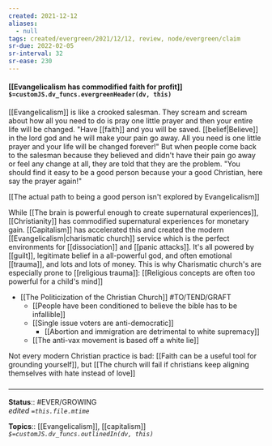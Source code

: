 ```yaml
---
created: 2021-12-12 
aliases:
  - null
tags: created/evergreen/2021/12/12, review, node/evergreen/claim
sr-due: 2022-02-05
sr-interval: 32
sr-ease: 230
---
```


#### [[Evangelicalism has commodified faith for profit]] `$=customJS.dv_funcs.evergreenHeader(dv, this)`

[[Evangelicalism]] is like a crooked salesman. They scream and scream about how all you need to do is pray one little prayer and then your entire life will be changed.
"Have [[faith]] and you will be saved. [[belief|Believe]] in the lord god and he will make your pain go away. All you need is one little prayer and your life will be changed forever!"
But when people come back to the salesman because they believed and didn't have their pain go away or feel any change at all, they are told that they are the problem. 
"You should find it easy to be a good person because your a good Christian,
here say the prayer again!" 

[[The actual path to being a good person isn't explored by Evangelicalism]]

While [[The brain is powerful enough to create supernatural experiences]], [[Christianity]] has commodified supernatural experiences for monetary gain. [[Capitalism]] has accelerated this and created the modern [[Evangelicalism|charismatic church]] service which is the perfect environments for [[dissociation]] and [[panic attacks]]. It's all powered by [[guilt]], legitimate belief in a all-powerful god, and often emotional [[trauma]], and lots and lots of money. This is why Charismatic church's are especially prone to [[religious trauma]]: [[Religious concepts are often too powerful for a child's mind]] 

- [[The Politicization of the Christian Church]] #TO/TEND/GRAFT 
	- [[People have been conditioned to believe the bible has to be infallible]]
	- [[Single issue voters are anti-democratic]]
		- [[Abortion and immigration are detrimental to white supremacy]]
	- [[The anti-vax movement is based off a white lie]]

Not every modern Christian practice is bad: [[Faith can be a useful tool for grounding yourself]], but 
[[The church will fail if christians keep aligning themselves with hate instead of love]]

### <hr class="footnote"/>

**Status**:: #EVER/GROWING  
*edited `=this.file.mtime`*

**Topics**::  [[Evangelicalism]], [[capitalism]]
*`$=customJS.dv_funcs.outlinedIn(dv, this)`*
